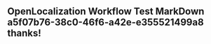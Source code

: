 <properties
ms.topic="hero-topic1"
ms.test1="hero-topic"
ms.test2="test"/>

## OpenLocalization Workflow Test MarkDown a5f07b76-38c0-46f6-a42e-e355521499a8 thanks!
